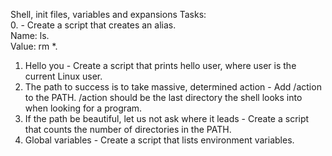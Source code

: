 Shell, init files, variables and expansions Tasks:<br>
0. <o> - Create a script that creates an alias.<br>
Name: ls.<br>
Value: rm *.<br>
1. Hello you - Create a script that prints hello user, where user is the current Linux user.<br>
2. The path to success is to take massive, determined action - Add /action to the PATH. /action should be the last directory the shell looks into when looking for a program.<br>
3. If the path be beautiful, let us not ask where it leads - Create a script that counts the number of directories in the PATH.<br>
4. Global variables - Create a script that lists environment variables.<br>
